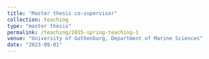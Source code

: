```yaml
---
title: "Master thesis co-supervisor"
collection: teaching
type: "master thesis"
permalink: /teaching/2015-spring-teaching-1
venue: "University of Gothenburg, Department of Marine Sciences"
date: "2023-09-01"
---
```


